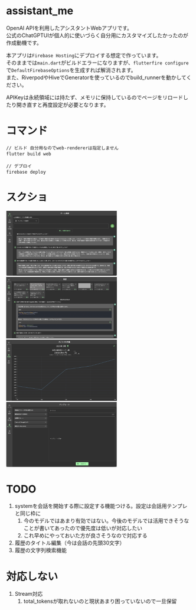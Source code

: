 # assistant_me
OpenAI APIを利用したアシスタントWebアプリです。  
公式のChatGPTUIが個人的に使いづらく自分用にカスタマイズしたかったのが作成動機です。  

本アプリは`Firebase Hosting`にデプロイする想定で作っています。  
そのままでは`main.dart`がビルドエラーになりますが、`flutterfire configure`で`DefaultFirebaseOptions`を生成すれば解消されます。  
また、RiverpodやHiveでGeneratorを使っているのでbuild_runnerを動かしてください。

APIKeyは永続領域には持たず、メモリに保持しているのでページをリロードしたり開き直すと再度設定が必要となります。  

# コマンド
```
// ビルド 自分用なのでweb-rendererは指定しません
flutter build web

// デプロイ
firebase deploy
```

# スクショ
<img src="./images/01_home.png" width=300><img src="./images/02_history.png" width=300>
<img src="./images/03_graph.png" width=300><img src="./images/04_template.png" width=300>

# TODO
1. systemを会話を開始する際に設定する機能つける。設定は会話用テンプレと同じ枠に
   1. 今のモデルではあまり有効ではない。今後のモデルでは活用できそうなことが書いてあったので優先度は低いが対応したい
   2. これ早めにやっておいた方が良さそうなので対応する
2. 履歴のタイトル編集（今は会話の先頭30文字）
3. 履歴の文字列検索機能

# 対応しない
1. Stream対応
   1. total_tokensが取れないのと現状あまり困っていないので一旦保留
